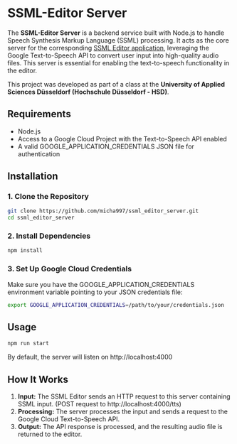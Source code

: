 # SSML-Editor Server

The **SSML-Editor Server** is a backend service built with Node.js to handle Speech Synthesis Markup Language (SSML) processing. It acts as the core server for the corresponding [SSML Editor application](https://github.com/micha997/ssml_editor), leveraging the Google Text-to-Speech API to convert user input into high-quality audio files. This server is essential for enabling the text-to-speech functionality in the editor.

This project was developed as part of a class at the **University of Applied Sciences Düsseldorf (Hochschule Düsseldorf - HSD)**.

## Requirements
- Node.js
- Access to a Google Cloud Project with the Text-to-Speech API enabled
- A valid GOOGLE_APPLICATION_CREDENTIALS JSON file for authentication

## Installation

### 1. Clone the Repository
```bash
git clone https://github.com/micha997/ssml_editor_server.git
cd ssml_editor_server
```

### 2. Install Dependencies
```bash
npm install
```

### 3. Set Up Google Cloud Credentials
Make sure you have the GOOGLE_APPLICATION_CREDENTIALS environment variable pointing to your JSON credentials file:
```bash
export GOOGLE_APPLICATION_CREDENTIALS=/path/to/your/credentials.json
```

## Usage
```bash
npm run start
```
By default, the server will listen on http://localhost:4000

## How It Works
1. **Input:** The SSML Editor sends an HTTP request to this server containing SSML input. (POST request to http://localhost:4000/tts)
2. **Processing:** The server processes the input and sends a request to the Google Cloud Text-to-Speech API.
3. **Output:** The API response is processed, and the resulting audio file is returned to the editor.
